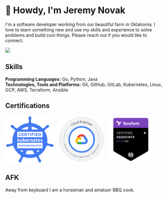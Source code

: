 # 👋 Howdy, I'm Jeremy Novak

I'm a software developer working from our beautiful farm in Oklahoma. I love to learn something new and use my 
skills and experience to solve problems and build cool things. Please reach out if you would like to connect.  

<a href="https://linkedin.com/in/jgnovak" title="Linkedin"><img src="https://img.shields.io/badge/LinkedIn-0077B5?style=for-the-badge&logo=linkedin&logoColor=white"></a>

## Skills

**Programming Languages:** Go, Python, Java    
**Technologies, Tools and Platforms:** Git, GitHub, GitLab, Kubernetes, Linux, GCP, AWS, Terraform, Ansible


## Certifications

<div style="display: flex; justify-content: start; align-items: center; gap: 1rem;">
    <a href="https://www.credly.com/badges/fb5cbf16-55bc-438b-9983-578841304de5/public_url"><img src="img/cka-badge.svg" alt="Certified Kubernetes Administrator" title="Certified Kubernetes Administrator" width="156"/></a>
    <a href="https://www.credly.com/badges/93f52a6f-2425-4d88-b952-d45f9fbf475e/public_url"><img src="img/ace.png" alt="Google Certified Associate Cloud Engineer" title="Google Certified Associate Cloud Engineer" width="140"/></a>
    <a href="https://www.credly.com/badges/15035634-0643-4d71-8ec6-0fccbd9864a7/public_url"><img src="img/terraform.png" alt="HashiCorp Certified Terraform Associate" title="HashiCorp Certified Terraform Associate" width="140"/></a>
</div>

## AFK

Away from keyboard I am a horseman and amatuer BBQ cook.
